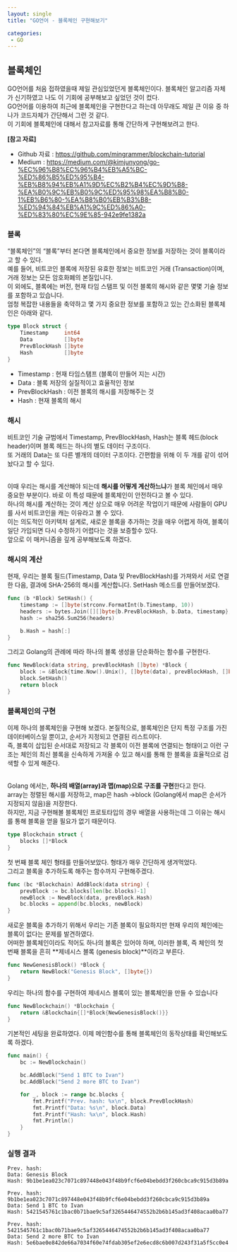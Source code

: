 ```yaml
---
layout: single
title: "GO언어 - 블록체인 구현해보기"

categories:
 - GO
---
```


## 블록체인
GO언어를 처음 접하였을때 제일 관심있었던게 블록체인이다. 블록체인 알고리즘 자체가 신기하였고 나도 이 기회에 공부해보고 싶었던 것이 컸다. <br>
GO언어를 이용하여 최근에 블록체인을 구현한다고 하는데 아무래도 제일 큰 이유 중 하나가 코드자체가 간단해서 그런 것 같다. <br>
이 기회에 블록체인에 대해서 참고자료를 통해 간단하게 구현해보려고 한다. <br>


**[참고 자료]**
- Github 자료 : <https://github.com/mingrammer/blockchain-tutorial>
- Medium : <https://medium.com/@kimjunyong/go-%EC%96%B8%EC%96%B4%EB%A5%BC-%ED%86%B5%ED%95%B4-%EB%B8%94%EB%A1%9D%EC%B2%B4%EC%9D%B8-%EA%B0%9C%EB%B0%9C%ED%95%98%EA%B8%B0-1%EB%B6%80-%EA%B8%B0%EB%B3%B8-%ED%94%84%EB%A1%9C%ED%86%A0-%ED%83%80%EC%9E%85-942e9fe1382a>


### 블록
“블록체인”의 “블록”부터 본다면 블록체인에서 중요한 정보를 저장하는 것이 블록이라고 할 수 있다. <br>
예를 들어, 비트코인 블록에 저장된 유효한 정보는 비트코인 거래 (Transaction)이며, 거래 정보는 모든 암호화폐의 본질입니다. <br>
이 외에도, 블록에는 버전, 현재 타임 스탬프 및 이전 블록의 해시와 같은 몇몇 기술 정보를 포함하고 있습니다. <br>
엄청 복잡한 내용들을 축약하고 몇 가지 중요한 정보를 포함하고 있는 간소화된 블록체인은 아래와 같다. <br>
```go
type Block struct {
    Timestamp     int64
    Data          []byte
    PrevBlockHash []byte
    Hash          []byte
}
```

- Timestamp : 현재 타임스탬프 (블록이 만들어 지는 시간)
- Data : 블록 저장의 실질적이고 효율적인 정보
- PrevBlockHash : 이전 블록의 해시를 저장해주는 것
- Hash : 현재 블록의 해시


### 해시
비트코인 기술 규범에서 Timestamp, PrevBlockHash, Hash는 블록 헤드(block header)이며 블록 헤드는 하나의 별도 데이터 구조이다. <br>
또 거래의 Data는 또 다른 별개의 데이터 구조이다. 간편함을 위해 이 두 개를 같이 섞어놨다고 할 수 있다. <br> <br>

이때 우리는 해시를 계산해야 되는데 **해시를 어떻게 계산하느냐**가 블록 체인에서 매우 중요한 부분이다. 바로 이 특성 때문에 블록체인이 안전하다고 볼 수 있다. <br>
하나의 해시를 계산하는 것이 계산 상으로 매우 어려운 작업이기 때문에 사람들이 GPU를 사서 비트코인을 캐는 이유라고 볼 수 있다. <br>
이는 의도적인 아키텍처 설계로, 새로운 블록을 추가하는 것을 매우 어렵게 하여, 블록이 일단 가입되면 다시 수정하기 어렵다는 것을 보증할수 있다. <br>
앞으로 이 매커니즘을 깊게 공부해보도록 하겠다. <br>

### 해시의 계산
현재, 우리는 블록 필드(Timestamp, Data 및 PrevBlockHash)를 가져와서 서로 연결한 다음, 결과에 SHA-256의 해시를 계산합니다. SetHash 메소드를 만들어보겠다. <br>
```go
func (b *Block) SetHash() {
    timestamp := []byte(strconv.FormatInt(b.Timestamp, 10))
    headers := bytes.Join([][]byte{b.PrevBlockHash, b.Data, timestamp}, []byte{})
    hash := sha256.Sum256(headers)

    b.Hash = hash[:]
}
```

그리고 Golang의 관례에 따라 하나의 블록 생성을 단순화하는 함수를 구현한다. <br>
```go
func NewBlock(data string, prevBlockHash []byte) *Block {
    block := &Block{time.Now().Unix(), []byte(data), prevBlockHash, []byte{}}
    block.SetHash()
    return block
}
```

### 블록체인의 구현
이제 하나의 블록체인을 구현해 보겠다. 본질적으로, 블록체인은 단지 특정 구조를 가진 데이터베이스일 뿐이고, 순서가 지정되고 연결된 리스트이다. <br>
즉, 블록이 삽입된 순서대로 저장되고 각 블록이 이전 블록에 연결되는 형태이고 이런 구조는 체인의 최신 블록을 신속하게 가져올 수 있고 해시를 통해 한 블록을 효율적으로 검색할 수 있게 해준다. <br> <br>

Golang 에서는, **하나의 배열(array)과 맵(map)으로 구조를 구현**한다고 한다. <br>
array는 정렬된 해시를 저장하고, map은 hash ->block (Golang에서 map은 순서가 지정되지 않음)을 저장한다. <br>
하지만, 지금 구현해볼 블록체인 프로토타입의 경우 배열을 사용하는데 그 이유는 해시를 통해 블록을 얻을 필요가 없기 때문이다. <br>

```go
type Blockchain struct {
    blocks []*Block
}
```
첫 번째 블록 체인 형태를 만들어보았다. 형태가 매우 간단하게 생겨먹었다. <br>
그리고 블록을 추가하도록 해주는 함수까지 구현해주겠다. <br>

```go
func (bc *Blockchain) AddBlock(data string) {
    prevBlock := bc.blocks[len(bc.blocks)-1]
    newBlock := NewBlock(data, prevBlock.Hash)
    bc.blocks = append(bc.blocks, newBlock)
}
```
새로운 블록을 추가하기 위해서 우리는 기존 블록이 필요하지만 현재 우리의 체인에는 블록이 없다는 문제를 발견하였다. <br>
어떠한 블록체인이라도 적어도 하나의 블록은 있어야 하며, 이러한 블록, 즉 체인의 첫 번째 블록을 흔히 **제네시스 블록 (genesis block)**이라고 부른다. <br>

```go
func NewGenesisBlock() *Block {
    return NewBlock("Genesis Block", []byte{})
}
```

우리는 하나의 함수를 구현하여 제네시스 블록이 있는 블록체인을 만들 수 있습니다 <br>
```go
func NewBlockchain() *Blockchain {
    return &Blockchain{[]*Block{NewGenesisBlock()}}
}
```

기본적인 세팅을 완료하였다. 이제 메인함수를 통해 블록체인의 동작상태를 확인해보도록 하겠다. <br>
```go
func main() {
    bc := NewBlockchain()

    bc.AddBlock("Send 1 BTC to Ivan")
    bc.AddBlock("Send 2 more BTC to Ivan")

    for _, block := range bc.blocks {
        fmt.Printf("Prev. hash: %x\n", block.PrevBlockHash)
        fmt.Printf("Data: %s\n", block.Data)
        fmt.Printf("Hash: %x\n", block.Hash)
        fmt.Println()
    }
}
```

### 실행 결과
```
Prev. hash: 
Data: Genesis Block
Hash: 9b1be1ea023c7071c897448e043f48b9fcf6e04bebdd3f260cbca9c915d3b89a

Prev. hash: 9b1be1ea023c7071c897448e043f48b9fcf6e04bebdd3f260cbca9c915d3b89a
Data: Send 1 BTC to Ivan
Hash: 5421545761c1bac0b71bae9c5af3265446474552b2b6b145ad3f408acaa0ba77

Prev. hash: 5421545761c1bac0b71bae9c5af3265446474552b2b6b145ad3f408acaa0ba77
Data: Send 2 more BTC to Ivan
Hash: 5e6bae0e842de66a7034f60e74fdab305ef2e6ecd8c6b007d243f31a5f5cc0e4
```
